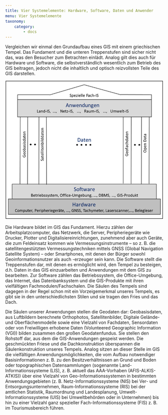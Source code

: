 ```yaml
---
title: Vier Systemelemente: Hardware, Software, Daten und Anwender
menu: Vier Systemelemente
taxonomy:
    category:
        - docs
---
```

Vergleichen wir einmal den Grundaufbau eines GIS mit einem griechischen Tempel. Das Fundament und die unteren Treppenstufen sind sicher nicht das, was den Besucher zum Betrachten einlädt. Analog gilt dies auch für Hardware und Software, die selbstverständlich wesentlich zum Betrieb des GIS beitragen, jedoch nicht die inhaltlich und optisch reizvollsten Teile des GIS darstellen.

![Hardware, Software, Daten und Anwender](GIS7.png)

Die Hardware bildet im GIS das Fundament. Hierzu zählen der Arbeitsplatzcomputer, das Netzwerk, die Server, Peripheriegeräte wie Drucker, Plotter und Digitalisiereinrichtungen, zunehmend aber auch Geräte, die zum Feldeinsatz kommen wie Vermessungsinstrumente – so z. B. die satellitengestützten Vermessungstechniken mittels GNSS (Global Navigation Satellite System) – oder Smartphones, mit denen der Bürger sowohl Geoinformationsnutzer als auch -erzeuger sein kann. Die Software stellt die Treppenstufen dar, mit denen es ermöglicht wird, den Tempel zu besteigen, d.h. Daten in das GIS einzuarbeiten und Anwendungen mit dem GIS zu bearbeiten. Zur Software zählen das Betriebssystem, die Office-Umgebung, das Internet, das Datenbanksystem und die GIS-Produkte mit ihren vielfältigen Fachmodulen/Fachschalen. Die Säulen des Tempels sind dagegen in der Regel schon mit ein Vorzeigemerkmal unseres Tempels, es gibt sie in den unterschiedlichsten Stilen und sie tragen den Fries und das Dach.

Die Säulen unserer Anwendungen stellen die Geodaten dar: Geobasisdaten, aus Luftbildern berechnete Orthophotos, Satellitenbilder, Digitale Gelände- und Oberflächenmodelle sowie eine Vielzahl von Fachdaten, Sensordaten oder von Freiwilligen erhobene Daten (Volunteered Geographic Information (VGI)) bilden zusammen den großen Geodatenfundus. Sie stellen den Rohstoff dar, aus dem die GIS-Anwendungen gespeist werden. Die geschmückten Friese und die Dachkonstruktion überspannen die Säulenkonstruktion unseres Tempels. Analog sitzen an dieser Stelle im GIS die vielfältigen Anwendungsmöglichkeiten, die vom Aufbau notwendiger Basisinformationen z. B. zu den Besitzverhältnissen an Grund und Boden oder topographischen Datensammlungen (sogenannte Land-Informationssysteme (LIS), z. B. aktuell das AAA-Vorhaben (AFIS-ALKIS-ATKIS)) über eine Vielzahl von Geo-Informationssystemen in bestimmten Anwendungsgebieten (z. B. Netz-Informationssysteme (NIS) bei Ver- und Entsorgungsunternehmen, Raum-Informationssysteme (RIS) bei der amtlichen Statistik, Raumordnung und Landesplanung, Umwelt-Informationssysteme (UIS) bei Umweltbehörden oder in Unternehmen) bis hin zu einer Vielzahl ganz spezieller Fach-Informationssysteme (FIS) z. B. im Tourismusbereich führen.
